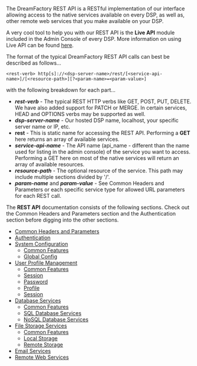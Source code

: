 The DreamFactory REST API is a RESTful implementation of our interface allowing access to the native services available on every DSP, as well as, other remote web services that you make available on your DSP.

A very cool tool to help you with our REST API is the **Live API** module included in the Admin Console of every DSP. More information on using Live API can be found [here](Admin-Console-api-sdk).

The format of the typical DreamFactory REST API calls can best be described as follows...

`<rest-verb> http[s]://<dsp-server-name>/rest/[<service-api-name>]/[<resource-path>][?<param-name>=<param-value>]`

with the following breakdown for each part...

* **_rest-verb_** - The typical REST HTTP verbs like GET, POST, PUT, DELETE. We have also added support for PATCH or MERGE. In certain services, HEAD and OPTIONS verbs may be supported as well.
* **_dsp-server-name_** - Our hosted DSP name, localhost, your specific server name or IP, etc.
* **rest** - This is static name for accessing the REST API. Performing a **GET** here returns an array of available services.
* **_service-api-name_** - The API name (api_name - different than the name used for listing in the admin console) of the service you want to access. Performing a GET here on most of the native services will return an array of available resources.
* **_resource-path_** - The optional resource of the service. This path may include multiple sections divided by '/'.
* **_param-name_** and **_param-value_** - See Common Headers and Parameters or each specific service type for allowed URL parameters for each REST call.

The **REST API** documentation consists of the following sections. Check out the Common Headers and Parameters section and the Authentication section before digging into the other sections.

* [Common Headers and Parameters](Common-Headers-Parameters)
* [Authentication](REST-API-Authentication)
* [System Configuration](System-Configuration)
  * [Common Features](System-Common-Features)
  * [Global Config](System-Config-Resource)
* [User Profile Management](User-Profile-Management)
  * [Common Features](User-Common-Features)
  * [Session](User-Session-Resource)
  * [Password](User-Password-Resource)
  * [Profile](User-Profile-Resource)
  * [Session](User-Session-Resource)
* [Database Services](Database-Services)
  * [Common Features](Database-Common-Features)
  * [SQL Database Services](SQL-Database-Services)
  * [NoSQL Database Services](NoSQL-Database-Services)
* [File Storage Services](File-Storage-Services)
  * [Common Features](File-Storage-Common-Features)
  * [Local Storage](Local-File-Storage)
  * [Remote Storage](Remote-File-Storage)
* [Email Services](Email-Services)
* [Remote Web Services](Remote-Web-Services)

